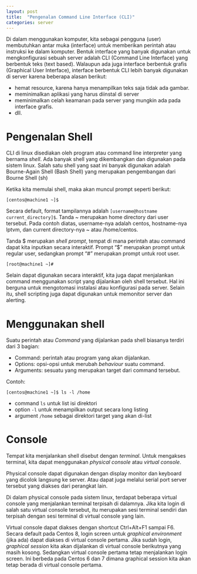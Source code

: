 ```yaml
---
layout: post
title:  "Pengenalan Command Line Interface (CLI)"
categories: server
---
```


Di dalam menggunakan komputer, kita sebagai pengguna (user) membutuhkan antar muka (interface) untuk memberikan perintah atau instruksi ke dalam komputer. Bentuk interface yang banyak digunakan untuk mengkonfigurasi sebuah server adalah CLI (Command Line Interface) yang berbentuk teks (text based).
Walaupun ada juga interface berbentuk grafis (Graphical User Interface), interface berbentuk CLI lebih banyak digunakan di server karena beberapa alasan berikut:
- hemat resource, karena hanya menampilkan teks saja tidak ada gambar.
- meminimalkan aplikasi yang harus diinstal di server
- meminimalkan celah keamanan pada server yang mungkin ada pada interface grafis.
- dll.

# Pengenalan Shell
CLI di linux disediakan oleh program atau command line interpreter yang bernama *shell*. Ada banyak shell yang dikembangkan dan digunakan pada sistem linux. Salah satu shell yang saat ini banyak digunakan adalah Bourne-Again Shell (Bash Shell) yang merupakan pengembangan dari Bourne Shell (sh)

Ketika kita memulai shell, maka akan muncul prompt seperti berikut:

`[centos@machine1 ~]$`

Secara default, format tampilannya adalah `[username@hostname current_directory]$`. Tanda ~ merupakan home directory dari user tersebut. Pada contoh diatas, username-nya adalah centos, hostname-nya lptvm, dan current directory-nya ~ atau /home/centos.

Tanda $ merupakan *shell prompt*, tempat di mana perintah atau command dapat kita inputkan secara interaktif. Prompt “$” merupakan prompt untuk regular user, sedangkan prompt “#” merupakan prompt untuk root user.

`[root@machine1 ~]#`

Selain dapat digunakan secara interaktif, kita juga dapat menjalankan command menggunakan script yang dijalankan oleh shell tersebut. Hal ini berguna untuk mengotomasi instalasi atau konfigurasi pada server. Selain itu, shell scripting juga dapat digunakan untuk memonitor server dan alerting.

# Menggunakan shell
Suatu perintah atau *Command* yang dijalankan pada shell biasanya terdiri dari 3 bagian:
- Command: perintah atau program yang akan dijalankan.
- Options: opsi-opsi untuk merubah *behaviour* suatu command.
- Arguments: sesuatu yang merupakan target dari command tersebut.

Contoh:

`[centos@machine1 ~]$ ls -l /home`
- command `ls` untuk list isi direktori
- option `-l` untuk menampilkan output secara long listing
- argument `/home` sebagai direktori target yang akan di-list

# Console
Tempat kita menjalankan shell disebut dengan *terminal*. Untuk mengakses terminal, kita dapat menggunakan *physical console* atau *virtual console*.

Physical console dapat digunakan dengan display monitor dan keyboard yang dicolok langsung ke server. Atau dapat juga melalui serial port server tersebut yang diakses dari perangkat lain.

Di dalam physical console pada sistem linux, terdapat beberapa virtual console yang menjalankan terminal terpisah di dalamnya. Jika kita login di salah satu virtual console tersebut, itu merupakan sesi terminal sendiri dan terpisah dengan sesi terminal di virtual console yang lain.

Virtual console dapat diakses dengan shortcut Ctrl+Alt+F1 sampai F6. Secara default pada Centos 8, login screen untuk *graphical environment* (jika ada) dapat diakses di virtual console pertama. Jika sudah login, *graphical session* kita akan dijalankan di virtual console berikutnya yang masih kosong. Sedangkan virtual console pertama tetap menjalankan login screen. Ini berbeda pada Centos 6 dan 7 dimana graphical session kita akan tetap berada di virtual console pertama.
